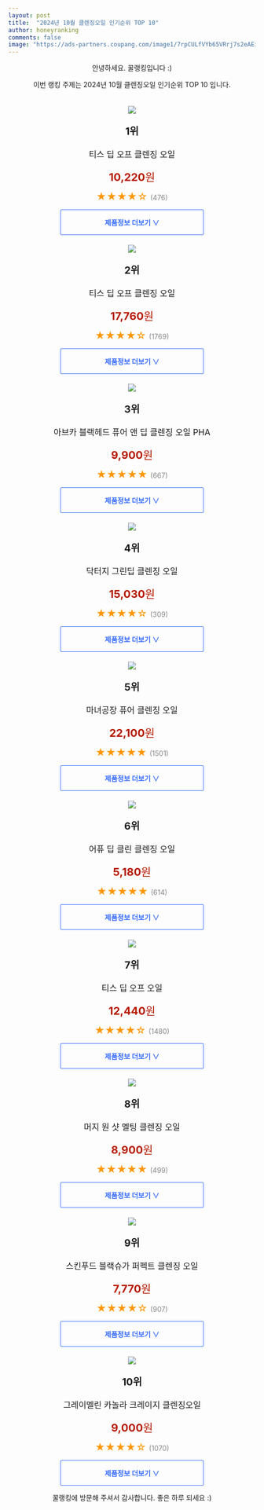 ```yaml
---
layout: post
title:  "2024년 10월 클렌징오일 인기순위 TOP 10"
author: honeyranking
comments: false
image: "https://ads-partners.coupang.com/image1/7rpCULfVYb65VRrj7s2eAEimRvIIDExq6ZDLPX3ILMxbqHJ1ZUOqut1tS1TPNPH6O2WQ5mtsg70IGfPPJYz-yPe2I-BaihG48ww8f1cXj8x_NJX97s76avnvq8vozcY0ZnFYS7NqURrIluw_II3KYlp96BQQ1ZYjQ58Z6mqrcOntYSgd8DbvJNdIXw8QT__P6pFMP5JdArXdQx5_PDD0mYNlbImpoyJ5E2XgOgVI5YXYK0hzCmjn21CCWZTC_8-7AIvhLPQczCx0Qmf5ZJh8qyfRGyFVhyFdZw=="
---
```

<p style="text-align: center;">안녕하세요. 꿀랭킹입니다 :)</p>
<p style="text-align: center;">이번 랭킹 주제는 2024년 10월 클렌징오일 인기순위 TOP 10 입니다.</p><center><img src="https://ads-partners.coupang.com/image1/7rpCULfVYb65VRrj7s2eAEimRvIIDExq6ZDLPX3ILMxbqHJ1ZUOqut1tS1TPNPH6O2WQ5mtsg70IGfPPJYz-yPe2I-BaihG48ww8f1cXj8x_NJX97s76avnvq8vozcY0ZnFYS7NqURrIluw_II3KYlp96BQQ1ZYjQ58Z6mqrcOntYSgd8DbvJNdIXw8QT__P6pFMP5JdArXdQx5_PDD0mYNlbImpoyJ5E2XgOgVI5YXYK0hzCmjn21CCWZTC_8-7AIvhLPQczCx0Qmf5ZJh8qyfRGyFVhyFdZw==" style="margin-top:20px" /></center><p style="text-align: center; font-size: 20px"><b>1위</b></p><p style="text-align: center; font-size: 17px">티스 딥 오프 클렌징 오일</p><p style="text-align: center;"><span style="color: #b61800; font-size: 22px;"><b>10,220</b>원</span></p><p style="text-align: center;"><span style="color: #ff9600; font-size: 20px;">★★★★☆ </span><span style="color: #878787;">(476)</span></p><center><a href="https://link.coupang.com/re/AFFSDP?lptag=AF3899140&subid=honeyrank&pageKey=8209850103&itemId=19562632866&vendorItemId=3024513911&traceid=V0-153-f545739f75c9e969&requestid=20241004090000756249749338&token=31850C%7CGM"><div style="font-size: 14px; display: inline-block; padding: 15px 90px; color: #346aff; border-radius: 2px; border: 1px solid #346aff; cursor: pointer;"><b>제품정보 더보기 &or;</b></div></a></center><center><img src="https://ads-partners.coupang.com/image1/Wg4B66dQgP7zElKXWoTT_bdfiUbKu2Ik7oLr6pzBheIXYu-I_CXproHX3Kk3rN6cW0O2LJS4DpDJnzv-OmwU26aZhzKV2VcVdemF3kkbBUrFScy5Dl3RHuHRo_NeuxKqhHLExG7OEfnKp-EanEdmEfyapNq4CLN-YjRRKR1nqoz1_yW2pdzMRJPsYNVjvl89Ng1MkCAKgMjoh_yx-JIltZBsO54P27b-9aC3Gj8CK3ZBHT7TKBBWou7V2AyX3v8rHnpnRC4tyGi-YATHycIxNrppEh6e0XwKuQ==" style="margin-top:20px" /></center><p style="text-align: center; font-size: 20px"><b>2위</b></p><p style="text-align: center; font-size: 17px">티스 딥 오프 클렌징 오일</p><p style="text-align: center;"><span style="color: #b61800; font-size: 22px;"><b>17,760</b>원</span></p><p style="text-align: center;"><span style="color: #ff9600; font-size: 20px;">★★★★☆ </span><span style="color: #878787;">(1769)</span></p><center><a href="https://link.coupang.com/re/AFFSDP?lptag=AF3899140&subid=honeyrank&pageKey=8209850103&itemId=19788403848&vendorItemId=70354130703&traceid=V0-153-f545739f75c9e969&requestid=20241004090000756249749338&token=31850C%7CGM"><div style="font-size: 14px; display: inline-block; padding: 15px 90px; color: #346aff; border-radius: 2px; border: 1px solid #346aff; cursor: pointer;"><b>제품정보 더보기 &or;</b></div></a></center><center><img src="https://ads-partners.coupang.com/image1/Toaa5dsFsykRiXkNTqtrGHEGc3DfksPTRXOEmv2BWlYuzfEUFYPqBJ7joSZBT7mIRTgg84vH8L8guypK3fPRyvCwBH8PA3OKIfVhYaaiYzYyK8Pc-ZX0fWb5x8MDBRjcJZ2EM4qAsKIziHgX6YAZVqQMpdCws3ylHyMCA2WmmapB10QowCJaeCvw7n-0iytwn5jaQ3CiWmyHK_plIQLIoENoHn1YUaX-Zo7WFFQQ_w-YSDCLmwtosbBTMeCiQY_SdAgtqwoOvlbF2_WaZIGRp4GyjoVmkX8LqrTV" style="margin-top:20px" /></center><p style="text-align: center; font-size: 20px"><b>3위</b></p><p style="text-align: center; font-size: 17px">아브카 블랙헤드 퓨어 앤 딥 클렌징 오일 PHA</p><p style="text-align: center;"><span style="color: #b61800; font-size: 22px;"><b>9,900</b>원</span></p><p style="text-align: center;"><span style="color: #ff9600; font-size: 20px;">★★★★★ </span><span style="color: #878787;">(667)</span></p><center><a href="https://link.coupang.com/re/AFFSDP?lptag=AF3899140&subid=honeyrank&pageKey=7320788701&itemId=18775701944&vendorItemId=85907215785&traceid=V0-153-c80f7ccd37bbbba7&requestid=20241004090000756249749338&token=31850C%7CGM"><div style="font-size: 14px; display: inline-block; padding: 15px 90px; color: #346aff; border-radius: 2px; border: 1px solid #346aff; cursor: pointer;"><b>제품정보 더보기 &or;</b></div></a></center><center><img src="https://ads-partners.coupang.com/image1/A1bsW49kigfDIktEA2yAGUeY7D9Ub-97RZNvuZB4GFPXywDc0P9MGnXzMbHsnW8GMeIpeG5DeTzzeqMaZrgQbK4-_uoOlqijcUsBu9TWW5uKgUo5w1QULc3oKj60UKgnskxzsCIoXg85Ipkv3Gs0aMQQSi-nevZ6C0jbY7XYEH4ZMS9ZNCz6m98qWziWrUUwEIK8Lq28ckjYlPHEpr8-BU5vMhHdtREeWS9X2xPviAobdkeuNpi3FAu7_CKnaOMPlUo41hc4WfnhTJNLzsPOqwrbHc5sq_xMVK0=" style="margin-top:20px" /></center><p style="text-align: center; font-size: 20px"><b>4위</b></p><p style="text-align: center; font-size: 17px">닥터지 그린딥 클렌징 오일</p><p style="text-align: center;"><span style="color: #b61800; font-size: 22px;"><b>15,030</b>원</span></p><p style="text-align: center;"><span style="color: #ff9600; font-size: 20px;">★★★★☆ </span><span style="color: #878787;">(309)</span></p><center><a href="https://link.coupang.com/re/AFFSDP?lptag=AF3899140&subid=honeyrank&pageKey=7650140094&itemId=20352901407&vendorItemId=73652687901&traceid=V0-153-53aba15ab460e89c&requestid=20241004090000756249749338&token=31850C%7CGM"><div style="font-size: 14px; display: inline-block; padding: 15px 90px; color: #346aff; border-radius: 2px; border: 1px solid #346aff; cursor: pointer;"><b>제품정보 더보기 &or;</b></div></a></center><center><img src="https://ads-partners.coupang.com/image1/XfuvpX0QJ1Ig0Ek5XVJhHINgjdgJytxsNzfMDyEX8pldd7v9CiwxmXEymwqsryMW1cAaK4XVTw1-J2K4BcZbevDPWM9fGk6QuMCyOpi-WwkfZeLl2Ckr654D_eDGtcJcLDf6o4foswhvURyo6e9pBJswfDTyYUQEj4Q_Cz5DKenCpsiU9GNLe8DwJTWizF-nTIwabjPm7RNM-iplzwjV0KVvkil8HiXDNQtbRsfZtxZd5fzpV-gpReG-Gt8nzRBis7PYJga9l8eFzN9opaGa2MQpoJse_jg1qhHt" style="margin-top:20px" /></center><p style="text-align: center; font-size: 20px"><b>5위</b></p><p style="text-align: center; font-size: 17px">마녀공장 퓨어 클렌징 오일</p><p style="text-align: center;"><span style="color: #b61800; font-size: 22px;"><b>22,100</b>원</span></p><p style="text-align: center;"><span style="color: #ff9600; font-size: 20px;">★★★★★ </span><span style="color: #878787;">(1501)</span></p><center><a href="https://link.coupang.com/re/AFFSDP?lptag=AF3899140&subid=honeyrank&pageKey=6165729062&itemId=20379952802&vendorItemId=84015295940&traceid=V0-153-5f2960b395ed9b62&requestid=20241004090000756249749338&token=31850C%7CGM"><div style="font-size: 14px; display: inline-block; padding: 15px 90px; color: #346aff; border-radius: 2px; border: 1px solid #346aff; cursor: pointer;"><b>제품정보 더보기 &or;</b></div></a></center><center><img src="https://ads-partners.coupang.com/image1/-vfeNY3J7t-Pplrg-jkX6djqyTJ1QgZqqs_coFjcF9PJxP6dJDz6gXYCgDgEtx5d70NSsLaA12l6wxq9J-CFIi9CV8b93kiFBfCegeVMTV_xTDX2la-fQwLL6e-KBD7j8UQD1-2td9hlwcg6uw6TZH7g2LtHSz3jp2SsBgwnfhP_9X9NLdCDQSoC4tMRDqIZ0MXdJsHsiY7g3GS_Tk54QD_53NhFQ8AxDN_hd6X0WM1au5SLiecAZFuqEEgpmzzOQ8N1K8HUWYRJy0bz8lbAwWTW0nv9VvxXotM=" style="margin-top:20px" /></center><p style="text-align: center; font-size: 20px"><b>6위</b></p><p style="text-align: center; font-size: 17px">어퓨 딥 클린 클렌징 오일</p><p style="text-align: center;"><span style="color: #b61800; font-size: 22px;"><b>5,180</b>원</span></p><p style="text-align: center;"><span style="color: #ff9600; font-size: 20px;">★★★★★ </span><span style="color: #878787;">(614)</span></p><center><a href="https://link.coupang.com/re/AFFSDP?lptag=AF3899140&subid=honeyrank&pageKey=798145&itemId=3102380&vendorItemId=3003490121&traceid=V0-153-eb97fc4a5e0608ea&requestid=20241004090000756249749338&token=31850C%7CGM"><div style="font-size: 14px; display: inline-block; padding: 15px 90px; color: #346aff; border-radius: 2px; border: 1px solid #346aff; cursor: pointer;"><b>제품정보 더보기 &or;</b></div></a></center><center><img src="https://ads-partners.coupang.com/image1/adiUHcCrcPgrN6pXaTsEQGhlZ8v5FnJI2Pfj8m7ORoNw4ROL3rlYkvL90egMAEb87sMGoYWokcmFCxmUmHPkoWvcnwt1lqBWbctwzgw8FJ-0l8GkS-ooUBEejWW8Gx1S660fyy3eMxAAjQ8R8EVugZMF8HX1vSSYsgT-8lpWyauT3s4z4pZ8EeyCP2IHXGaGaKCtz1iOY07PM2U4V0IIoi07cwO2r_IYBURZo6a_xguvjHfsw60tu65XqtdsQOVGahJM8Umq_-Ll_r8qyWXLwSuoH2m9CNVjFSc=" style="margin-top:20px" /></center><p style="text-align: center; font-size: 20px"><b>7위</b></p><p style="text-align: center; font-size: 17px">티스 딥 오프 오일</p><p style="text-align: center;"><span style="color: #b61800; font-size: 22px;"><b>12,440</b>원</span></p><p style="text-align: center;"><span style="color: #ff9600; font-size: 20px;">★★★★☆ </span><span style="color: #878787;">(1480)</span></p><center><a href="https://link.coupang.com/re/AFFSDP?lptag=AF3899140&subid=honeyrank&pageKey=8209850103&itemId=17815698505&vendorItemId=84979645898&traceid=V0-153-f545739f75c9e969&requestid=20241004090000756249749338&token=31850C%7CGM"><div style="font-size: 14px; display: inline-block; padding: 15px 90px; color: #346aff; border-radius: 2px; border: 1px solid #346aff; cursor: pointer;"><b>제품정보 더보기 &or;</b></div></a></center><center><img src="https://ads-partners.coupang.com/image1/yc5WI55m7-bQ1vAbydze6OMj6N9OcADjDsnq65nl7-f9nHFeA5Y2R_LBNJuDaR_soyRFynMo61z7QRdlYTjJDy3UWFWQzsl8YkMKDk7Wlaf1zrw5UworUQOeKV5I46kLSc6VFERCF9uXtbhYo7EL7JsAIGcFDK1et8oq8z0KWNJruojld7aR5rJhrQQ4OQGIeTFHnk3l9ltqoRn4F9m6TRFLGCkLh27tYQP4LvgSc2qBsgmsArjQRbdi1l8Kd1hQ6DOsd2_vlx_eqJygMYOOEiueZoe35YGtUOE=" style="margin-top:20px" /></center><p style="text-align: center; font-size: 20px"><b>8위</b></p><p style="text-align: center; font-size: 17px">머지 원 샷 멜팅 클렌징 오일</p><p style="text-align: center;"><span style="color: #b61800; font-size: 22px;"><b>8,900</b>원</span></p><p style="text-align: center;"><span style="color: #ff9600; font-size: 20px;">★★★★★ </span><span style="color: #878787;">(499)</span></p><center><a href="https://link.coupang.com/re/AFFSDP?lptag=AF3899140&subid=honeyrank&pageKey=6428811376&itemId=13865514193&vendorItemId=81115438254&traceid=V0-153-6e46e5fe5b1455a0&requestid=20241004090000756249749338&token=31850C%7CGM"><div style="font-size: 14px; display: inline-block; padding: 15px 90px; color: #346aff; border-radius: 2px; border: 1px solid #346aff; cursor: pointer;"><b>제품정보 더보기 &or;</b></div></a></center><center><img src="https://ads-partners.coupang.com/image1/5z-A_32JQdOgk-zU5-jXIp_AUYPQw7CBjMsXo4Ve3e-iYiMwtvIkH4Lfmf3EKC5_gcnH-L1anctRjG5B6W4oY6ekkhxoGOF6Lf7EY435EVOtnwom9Kw2ONHV-ya971aSNhZuV_KEPdRyMmlwXep8avOc7pDwRfqGmTf0nNC46euxboTwhWoIXEI_Vcw_Iq3wATw9Aw1YFhxXtzuiVXfRbsric7qMv54AYOyC6KCjJuI1ZE6K7sntWppdR26ukFoWqyRGo1-c9K9oXECGhYZzITJjK8uZVa0LkaqgvLT7OX_LBhOGEOyleZNs" style="margin-top:20px" /></center><p style="text-align: center; font-size: 20px"><b>9위</b></p><p style="text-align: center; font-size: 17px">스킨푸드 블랙슈가 퍼펙트 클렌징 오일</p><p style="text-align: center;"><span style="color: #b61800; font-size: 22px;"><b>7,770</b>원</span></p><p style="text-align: center;"><span style="color: #ff9600; font-size: 20px;">★★★★☆ </span><span style="color: #878787;">(907)</span></p><center><a href="https://link.coupang.com/re/AFFSDP?lptag=AF3899140&subid=honeyrank&pageKey=7500621196&itemId=19633715285&vendorItemId=84937658162&traceid=V0-153-3e3227f1b44647d6&requestid=20241004090000756249749338&token=31850C%7CGM"><div style="font-size: 14px; display: inline-block; padding: 15px 90px; color: #346aff; border-radius: 2px; border: 1px solid #346aff; cursor: pointer;"><b>제품정보 더보기 &or;</b></div></a></center><center><img src="https://ads-partners.coupang.com/image1/9KRWo6kGTGctKS2j9Pt7ysXopzSPOMyqw1oaZfx8CQC1R7qXjG0LqV_3kcUftTgnaf_6SpSnu8dlJFT0XyskfbSq9AdJ4DKzzL6HBEQ74dYvdfPAVdk2EmRLNAnPVPbi8MN1h7t_OyYdhUnItQtBwGuHVruDcn6GGzwD24dfV2SipqCIF2R-l_bo4uL7giyOIv7F4WyeE9tHCBuNOoeKtxhGJFtMz7uC5gneHgRlVf0PLE513BjRju8mrCuqxQ0fythd4cFOfJeafiOPouXBE9MJ-ga60xXiwH2dWQK9wjFK06xnvq41ek3j" style="margin-top:20px" /></center><p style="text-align: center; font-size: 20px"><b>10위</b></p><p style="text-align: center; font-size: 17px">그레이멜린 카놀라 크레이지 클렌징오일</p><p style="text-align: center;"><span style="color: #b61800; font-size: 22px;"><b>9,000</b>원</span></p><p style="text-align: center;"><span style="color: #ff9600; font-size: 20px;">★★★★☆ </span><span style="color: #878787;">(1070)</span></p><center><a href="https://link.coupang.com/re/AFFSDP?lptag=AF3899140&subid=honeyrank&pageKey=8209840416&itemId=8546214912&vendorItemId=87771146139&traceid=V0-153-e5cd98575440f09b&requestid=20241004090000756249749338&token=31850C%7CGM"><div style="font-size: 14px; display: inline-block; padding: 15px 90px; color: #346aff; border-radius: 2px; border: 1px solid #346aff; cursor: pointer;"><b>제품정보 더보기 &or;</b></div></a></center><p style="text-align: center;">꿀랭킹에 방문해 주셔서 감사합니다. 좋은 하루 되세요 :)</p>